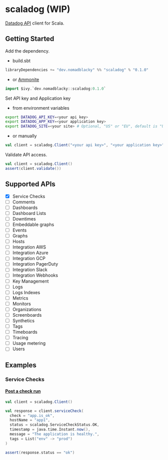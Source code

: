 # scaladog (WIP)

[Datadog API](https://docs.datadoghq.com/api/) client for Scala.

## Getting Started

Add the dependency.

+ build.sbt

```scala
libraryDependencies += "dev.nomadblacky" %% "scaladog" % "0.1.0"
```

+ or [Ammonite](http://ammonite.io)

```scala
import $ivy.`dev.nomadblacky::scaladog:0.1.0`
```

Set API key and Application key

+ from environment variables

```bash
export DATADOG_API_KEY=<your api key>
export DATADOG_APP_KEY=<your application key>
export DATADOG_SITE=<your site> # Optional, "US" or "EU", default is "US"
```

+ or manually

```scala
val client = scaladog.Client("<your api key>", "<your application key>", scaladog.DatadogSite.US)
```

Validate API access.

```scala
val client = scaladog.Client()
assert(client.validate())
```

## Supported APIs

+ [x] Service Checks
+ [ ] Comments
+ [ ] Dashboards
+ [ ] Dashboard Lists
+ [ ] Downtimes
+ [ ] Embeddable graphs
+ [ ] Events
+ [ ] Graphs
+ [ ] Hosts
+ [ ] Integration AWS
+ [ ] Integration Azure
+ [ ] Integration GCP
+ [ ] Integration PagerDuty
+ [ ] Integration Slack
+ [ ] Integration Webhooks
+ [ ] Key Management
+ [ ] Logs
+ [ ] Logs Indexes
+ [ ] Metrics
+ [ ] Monitors
+ [ ] Organizations
+ [ ] Screenboards
+ [ ] Synthetics
+ [ ] Tags
+ [ ] Timeboards
+ [ ] Tracing
+ [ ] Usage metering
+ [ ] Users

## Examples

### Service Checks

#### [Post a check run](https://docs.datadoghq.com/api/?lang=bash#post-a-check-run)

```scala
val client = scaladog.Client()

val response = client.serviceCheck(
  check = "app.is_ok",
  hostName = "app1",
  status = scaladog.ServiceCheckStatus.OK,
  timestamp = java.time.Instant.now(),
  message = "The application is healthy.",
  tags = List("env" -> "prod")
)

assert(response.status == "ok")
```
